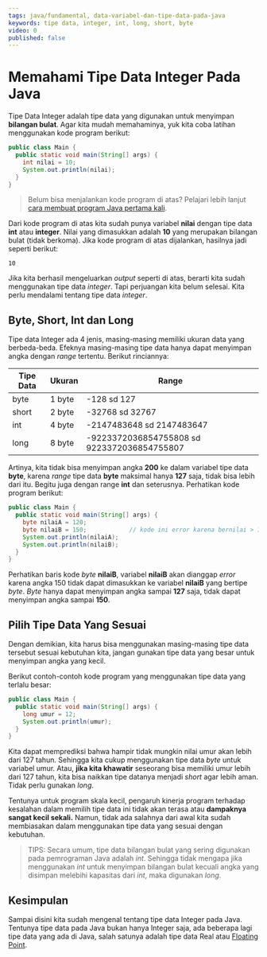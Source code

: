 ```yaml
---
tags: java/fundamental, data-variabel-dan-tipe-data-pada-java
keywords: tipe data, integer, int, long, short, byte
video: 0
published: false
---
```

# Memahami Tipe Data Integer Pada Java

Tipe Data Integer adalah tipe data yang digunakan untuk menyimpan **bilangan bulat**. Agar kita mudah memahaminya, yuk kita coba latihan menggunakan kode program berikut:

```java
public class Main {
  public static void main(String[] args) {
    int nilai = 10;
    System.out.println(nilai);
  }
}
```

> Belum bisa menjalankan kode program di atas? Pelajari lebih lanjut [cara membuat program Java pertama kali](../bab01-memulai-java/05-cara-membuat-program-hello-world-menggunakan-java.md).

Dari kode program di atas kita sudah punya variabel **nilai** dengan tipe data **int** atau **integer**. Nilai yang dimasukkan adalah **10** yang merupakan bilangan bulat (tidak berkoma). Jika kode program di atas dijalankan, hasilnya jadi seperti berikut:

```shell
10
```

Jika kita berhasil mengeluarkan *output* seperti di atas, berarti kita sudah menggunakan tipe data *integer*. Tapi perjuangan kita belum selesai. Kita perlu mendalami tentang tipe data *integer*.

## Byte, Short, Int dan Long

Tipe data Integer ada 4 jenis, masing-masing memiliki ukuran data yang berbeda-beda. Efeknya masing-masing tipe data hanya dapat menyimpan angka dengan *range* tertentu. Berikut rinciannya:

| Tipe Data | Ukuran | Range                                       |
| --------- | ------ | ------------------------------------------- |
| byte      | 1 byte | -128 sd 127                                 |
| short     | 2 byte | -32768 sd 32767                             |
| int       | 4 byte | -2147483648 sd 2147483647                   |
| long      | 8 byte | -9223372036854755808 sd 9223372036854755807 |

Artinya, kita tidak bisa menyimpan angka **200** ke dalam variabel tipe data **byte**, karena *range* tipe data **byte** maksimal hanya **127** saja, tidak bisa lebih dari itu. Begitu juga dengan range **int** dan seterusnya. Perhatikan kode program berikut:

```java
public class Main {
  public static void main(String[] args) {
    byte nilaiA = 120;
    byte nilaiB = 150;            // kode ini error karena bernilai > 127
    System.out.println(nilaiA);
    System.out.println(nilaiB);
  }
}
```

Perhatikan baris kode *byte* **nilaiB**, variabel **nilaiB** akan dianggap *error* karena angka 150 tidak dapat dimasukkan ke variabel **nilaiB** yang bertipe *byte*. *Byte* hanya dapat menyimpan angka sampai **127** saja, tidak dapat menyimpan angka sampai **150**.

## Pilih Tipe Data Yang Sesuai

Dengan demikian, kita harus bisa menggunakan masing-masing tipe data tersebut sesuai kebutuhan kita, jangan gunakan tipe data yang besar untuk menyimpan angka yang kecil.

Berikut contoh-contoh kode program yang menggunakan tipe data yang terlalu besar:

```java
public class Main {
  public static void main(String[] args) {
    long umur = 12;
    System.out.println(umur);
  }
}
```

Kita dapat memprediksi bahwa hampir tidak mungkin nilai umur akan lebih dari 127 tahun. Sehingga kita cukup menggunakan tipe data *byte* untuk variabel umur. Atau, **jika kita khawatir** seseorang bisa memiliki umur lebih dari 127 tahun, kita bisa naikkan tipe datanya menjadi *short* agar lebih aman. Tidak perlu gunakan *long*.

Tentunya untuk program skala kecil, pengaruh kinerja program terhadap kesalahan dalam memilih tipe data ini tidak akan terasa atau **dampaknya sangat kecil sekali.** Namun, tidak ada salahnya dari awal kita sudah membiasakan dalam menggunakan tipe data yang sesuai dengan kebutuhan.

> TIPS: Secara umum, tipe data bilangan bulat yang sering digunakan pada pemrograman Java adalah *int*. Sehingga tidak mengapa jika menggunakan *int* untuk menyimpan bilangan bulat kecuali angka yang disimpan melebihi kapasitas dari *int*, maka digunakan *long*.

## Kesimpulan

Sampai disini kita sudah mengenal tentang tipe data Integer pada Java. Tentunya tipe data pada Java bukan hanya Integer saja, ada beberapa lagi tipe data yang ada di Java, salah satunya adalah tipe data Real atau [Floating Point](03-memahami-tipe-data-floating-point.md).